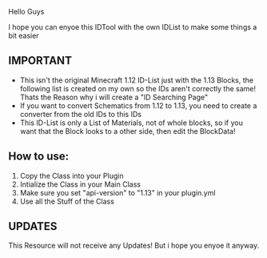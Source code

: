 Hello Guys

I hope you can enyoe this IDTool with the own IDList to make some things a bit easier

## IMPORTANT ##
- This isn't the original Minecraft 1.12 ID-List just with the 1.13 Blocks, the following list is created on my own so the IDs aren't correctly the same! Thats the Reason why i will create a "ID Searching Page"
- If you want to convert Schematics from 1.12 to 1.13, you need to create a converter from the old IDs to this IDs
- This ID-List is only a List of Materials, not of whole blocks, so if you want that the Block looks to a other side, then edit the BlockData!

## How to use: ##
1. Copy the Class into your Plugin
2. Intialize the Class in your Main Class
3. Make sure you set "api-version" to "1.13" in your plugin.yml
4. Use all the Stuff of the Class

## UPDATES ##
This Resource will not receive any Updates!
But i hope you enyoe it anyway.
